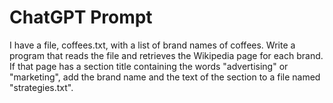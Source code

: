 # ChatGPT Prompt

I have a file, coffees.txt, with a list of brand names of coffees. Write a program that reads the file and retrieves the Wikipedia page for each brand. If that page has a section title containing the words "advertising" or "marketing", add the brand name and the text of the section to a file named "strategies.txt".